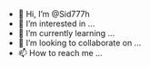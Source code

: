 - 👋 Hi, I’m @Sid777h
- 👀 I’m interested in ...
- 🌱 I’m currently learning ...
- 💞️ I’m looking to collaborate on ...
- 📫 How to reach me ...

<!---
Sid777h/Sid777h is a ✨ special ✨ repository because its `README.md` (this file) appears on your GitHub profile.
You can click the Preview link to take a look at your changes.
--->
